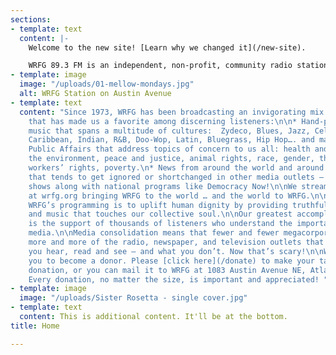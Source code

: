 ```yaml
---
sections:
- template: text
  content: |-
    Welcome to the new site! [Learn why we changed it](/new-site).

    WRFG 89.3 FM is an independent, non-profit, community radio station in Atlanta, Georgia. We are dedicated to providing unique programming that reflects progressive perspectives and the diversity of people, ideas, and cultural expressions that embody that spirit, WRFG is a like breath of fresh air on the radio dial.
- template: image
  image: "/uploads/01-mellow-mondays.jpg"
  alt: WRFG Station on Austin Avenue
- template: text
  content: "Since 1973, WRFG has been broadcasting an invigorating mix of programming
    that has made us a favorite among discerning listeners:\n\n* Hand-picked quality
    music that spans a multitude of cultures:  Zydeco, Blues, Jazz, Celtic, Folk,
    Caribbean, Indian, R&B, Doo-Wop, Latin, Bluegrass, Hip Hop…. and many more!\n*
    Public Affairs that address topics of concern to us all: health and nutrition,
    the environment, peace and justice, animal rights, race, gender, the economy,
    workers’ rights, poverty.\n* News from around the world and around the neighborhood
    that tends to get ignored or shortchanged in other media outlets – locally-produced
    shows along with national programs like Democracy Now!\n\nWe stream worldwide
    at wrfg.org bringing WRFG to the world … and the world to WRFG.\n\nThe goal of
    WRFG’s programming is to uplift human dignity by providing truthful, useful information,
    and music that touches our collective soul.\n\nOur greatest accomplishment, though,
    is the support of thousands of listeners who understand the importance of independent
    media.\n\nMedia consolidation means that fewer and fewer megacorporations own
    more and more of the radio, newspaper, and television outlets that control what
    you hear, read and see — and what you don’t. Now that’s scary!\n\nWe encourage
    you to become a donor. Please [click here](/donate) to make your tax-deductible
    donation, or you can mail it to WRFG at 1083 Austin Avenue NE, Atlanta, GA 30307.
    Every donation, no matter the size, is important and appreciated! "
- template: image
  image: "/uploads/Sister Rosetta - single cover.jpg"
- template: text
  content: This is additional content. It'll be at the bottom.
title: Home

---
```

